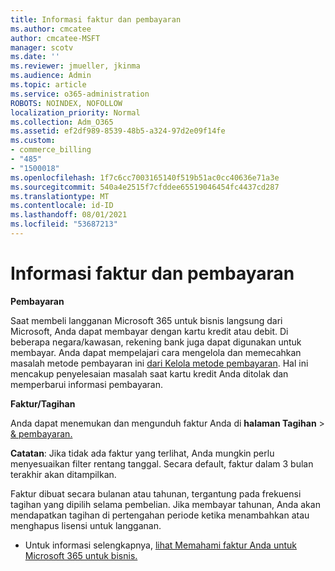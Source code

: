 ```yaml
---
title: Informasi faktur dan pembayaran
ms.author: cmcatee
author: cmcatee-MSFT
manager: scotv
ms.date: ''
ms.reviewer: jmueller, jkinma
ms.audience: Admin
ms.topic: article
ms.service: o365-administration
ROBOTS: NOINDEX, NOFOLLOW
localization_priority: Normal
ms.collection: Adm_O365
ms.assetid: ef2df989-8539-48b5-a324-97d2e09f14fe
ms.custom:
- commerce_billing
- "485"
- "1500018"
ms.openlocfilehash: 1f7c6cc7003165140f519b51ac0cc40636e71a3e
ms.sourcegitcommit: 540a4e2515f7cfddee65519046454fc4437cd287
ms.translationtype: MT
ms.contentlocale: id-ID
ms.lasthandoff: 08/01/2021
ms.locfileid: "53687213"
---
```

# <a name="invoice-and-payment-information"></a>Informasi faktur dan pembayaran

**Pembayaran**

Saat membeli langganan Microsoft 365 untuk bisnis langsung dari Microsoft, Anda dapat membayar dengan kartu kredit atau debit.  Di beberapa negara/kawasan, rekening bank juga dapat digunakan untuk membayar.  Anda dapat mempelajari cara mengelola dan memecahkan masalah metode pembayaran ini [dari Kelola metode pembayaran](/microsoft-365/commerce/billing-and-payments/manage-payment-methods). Hal ini mencakup penyelesaian masalah saat kartu kredit Anda ditolak dan memperbarui informasi pembayaran.

**Faktur/Tagihan**

Anda dapat menemukan dan mengunduh faktur Anda di **halaman Tagihan**  >  [& pembayaran.](https://go.microsoft.com/fwlink/p/?linkid=848039)  

**Catatan**: Jika tidak ada faktur yang terlihat, Anda mungkin perlu menyesuaikan filter rentang tanggal.  Secara default, faktur dalam 3 bulan terakhir akan ditampilkan.

Faktur dibuat secara bulanan atau tahunan, tergantung pada frekuensi tagihan yang dipilih selama pembelian.  Jika membayar tahunan, Anda akan mendapatkan tagihan di pertengahan periode ketika menambahkan atau menghapus lisensi untuk langganan.

- Untuk informasi selengkapnya, [lihat Memahami faktur Anda untuk Microsoft 365 untuk bisnis.](/microsoft-365/commerce/billing-and-payments/understand-your-invoice2)